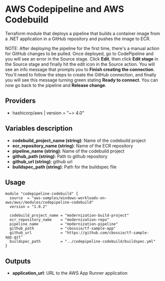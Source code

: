 # AWS Codepipeline and AWS Codebuild

Terraform module that deploys a pipeline that builds a container image from a .NET application in a GitHub repository and pushes the image to ECR.

NOTE: After deploying the pipeline for the first time, there's a manual action for GitHub changes to be pulled. Once deployed, go to CodePipeline and you will see an error in the Source stage. Click **Edit**, then click **Edit stage** in the Source stage and finally hit the edit icon in the Source action. You will see an info message that prompts you to **Finish creating the connection**. You'll need to follow the steps to create the GitHub connection, and finally you will see this message turning green stating **Ready to connect**. You can now go back to the pipeline and **Release change**.

## Providers

- hashicorp/aws | version = "~> 4.0"

## Variables description
- **codebuild_project_name (string)**: Name of the codebuild project
- **ecr_repository_name (string)**: Name of the ECR repository
- **pipeline_name (string)**: Name of the codebuild project
- **github_path (string)**: Path to github repository
- **github_url (string)**: github url
- **buildspec_path (string)**: Path for the buildspec file


## Usage

```hcl
module "codepipeline-codebuild" {
  source  = "aws-samples/windows-workloads-on-aws/aws//modules/codepipeline-codebuild"
  version = "1.0.2"

  codebuild_project_name = "modernization-build-project"
  ecr_repository_name    = "modernization-repo"
  pipeline_name          = "modernization-pipeline"
  github_path            = "cbossie/tf-sample-app"
  github_url             = "https://github.com/cbossie/tf-sample-app.git"
  buildspec_path         = "../codepipeline-codebuild/buildspec.yml"
}
```
## Outputs

- **application_url**: URL to the AWS App Runner application 